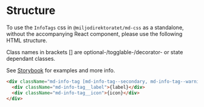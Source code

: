 # Structure

To use the `InfoTags` css in `@miljodirektoratet/md-css` as a standalone, without the accompanying React component, please use the following HTML structure.

Class names in brackets [] are optional-/togglable-/decorator- or state dependant classes.

See [Storybook](https://miljodir.github.io/md-components) for examples and more info.

```html
<div className="md-info-tag [md-info-tag--secondary, md-info-tag--warning, md-info-tag--danger]">
  <div className="md-info-tag__label">{label}</div>
  <div className="md-info-tag__icon">{icon}</div>
</div>
```
